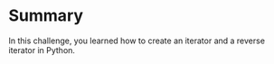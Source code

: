 # Summary

In this challenge, you learned how to create an iterator and a reverse iterator in Python.
